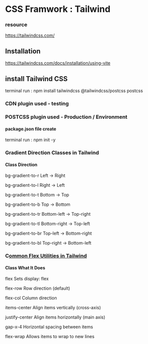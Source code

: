 # CSS Framwork : Tailwind

### resource 
https://tailwindcss.com/

## Installation 
https://tailwindcss.com/docs/installation/using-vite

## install Tailwind CSS 
terminal run : npm install tailwindcss @tailwindcss/postcss postcss

### CDN plugin used - testing 
### POSTCSS plugin used - Production / Environment

#### package.json file create
terminal run : npm init -y

### Gradient Direction Classes in Tailwind
#### Class	Direction
bg-gradient-to-r	Left → Right

bg-gradient-to-l	Right → Left

bg-gradient-to-t	Bottom → Top

bg-gradient-to-b	Top → Bottom

bg-gradient-to-tr	Bottom-left → Top-right

bg-gradient-to-tl	Bottom-right → Top-left

bg-gradient-to-br	Top-left → Bottom-right

bg-gradient-to-bl	Top-right → Bottom-left

### C[ommon Flex Utilities in Tailwind](https://youtu.be/phWxA89Dy94?si=rlMCNI5VAYCn0qLt)
#### Class	What It Does
flex	Sets display: flex

flex-row	Row direction (default)

flex-col	Column direction

items-center	Align items vertically (cross-axis)

justify-center	Align items horizontally (main axis)

gap-x-4	Horizontal spacing between items

flex-wrap	Allows items to wrap to new lines






